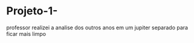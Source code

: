 # Projeto-1-


professor realizei a analise dos outros anos em um jupiter separado para ficar mais limpo
